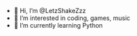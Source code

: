 - 👋 Hi, I’m @LetzShakeZzz
- 👀 I’m interested in coding, games, music
- 🌱 I’m currently learning Python

<!---
LetzShakeZzz/LetzShakeZzz is a ✨ special ✨ repository because its `README.md` (this file) appears on your GitHub profile.
You can click the Preview link to take a look at your changes.
--->
